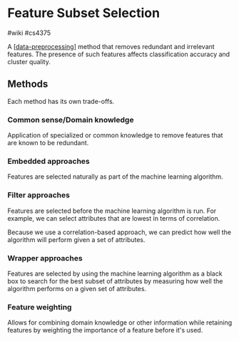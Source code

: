 # Feature Subset Selection
#wiki #cs4375 

A [[data-preprocessing]] method that removes redundant and irrelevant features. The presence of such features affects classification accuracy and cluster quality.

## Methods
Each method has its own trade-offs.

### Common sense/Domain knowledge
Application of specialized or common knowledge to remove features that are known to be redundant.

### Embedded approaches
Features are selected naturally as part of the machine learning algorithm.

### Filter approaches
Features are selected before the machine learning algorithm is run. For example, we can select attributes that are lowest in terms of correlation.

Because we use a correlation-based approach, we can predict how well the algorithm will perform given a set of attributes.

### Wrapper approaches
Features are selected by using the machine learning algorithm as a black box to search for the best subset of attributes by measuring how well the algorithm performs on a given set of attributes.

### Feature weighting
Allows for combining domain knowledge or other information while retaining features by weighting the importance of a feature before it's used.

[//begin]: # "Autogenerated link references for markdown compatibility"
[data-preprocessing]: data-preprocessing.md "Data Preprocessing"
[//end]: # "Autogenerated link references"